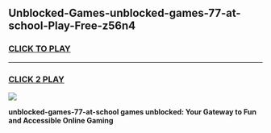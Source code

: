 
## Unblocked-Games-unblocked-games-77-at-school-Play-Free-z56n4
<h3>
<a href="https://premium76.site?title=unblocked-games-77-at-school&ref=15A">CLICK TO PLAY</a></h3>
<hr>

<h3>
<a href="https://premium76.site?title=unblocked-games-77-at-school&ref=15A">CLICK 2 PLAY</a>
  
</h3>

<a href="https://premium76.site?title=unblocked-games-77-at-school&ref=15A"><img src="https://clearcache.store/games.png"></a>


**unblocked-games-77-at-school games unblocked: Your Gateway to Fun and Accessible Online Gaming**
